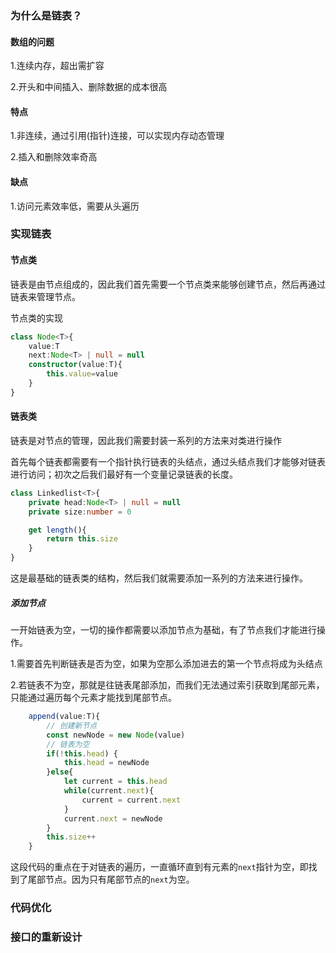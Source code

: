
### 为什么是链表？

#### 数组的问题

1.连续内存，超出需扩容

2.开头和中间插入、删除数据的成本很高

#### 特点

1.非连续，通过引用(指针)连接，可以实现内存动态管理

2.插入和删除效率奇高

#### 缺点

1.访问元素效率低，需要从头遍历

### 实现链表

#### 节点类

链表是由节点组成的，因此我们首先需要一个节点类来能够创建节点，然后再通过链表来管理节点。

节点类的实现

```typescript
class Node<T>{
    value:T
    next:Node<T> | null = null
    constructor(value:T){
        this.value=value
    }
}
```

#### 链表类

链表是对节点的管理，因此我们需要封装一系列的方法来对类进行操作

首先每个链表都需要有一个指针执行链表的头结点，通过头结点我们才能够对链表进行访问；初次之后我们最好有一个变量记录链表的长度。

```typescript
class Linkedlist<T>{
    private head:Node<T> | null = null
    private size:number = 0

    get length(){
        return this.size
    }
}
```

这是最基础的链表类的结构，然后我们就需要添加一系列的方法来进行操作。

##### 添加节点

一开始链表为空，一切的操作都需要以添加节点为基础，有了节点我们才能进行操作。

1.需要首先判断链表是否为空，如果为空那么添加进去的第一个节点将成为头结点

2.若链表不为空，那就是往链表尾部添加，而我们无法通过索引获取到尾部元素，只能通过遍历每个元素才能找到尾部节点。

```typescript
    append(value:T){
        // 创建新节点
        const newNode = new Node(value)
        // 链表为空
        if(!this.head) {
            this.head = newNode
        }else{
            let current = this.head
            while(current.next){
                current = current.next
            }
            current.next = newNode
        }
        this.size++  
    }
```

这段代码的重点在于对链表的遍历，一直循环直到有元素的`next`指针为空，即找到了尾部节点。因为只有尾部节点的`next`为空。


### 代码优化


### 接口的重新设计
